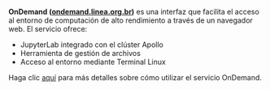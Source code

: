 **OnDemand ([ondemand.linea.org.br](https://ondemand.linea.org.br/))** es una interfaz que facilita el acceso al entorno de computación de alto rendimiento a través de un navegador web. El servicio ofrece:
* JupyterLab integrado con el clúster Apollo
* Herramienta de gestión de archivos
* Acceso al entorno mediante Terminal Linux

Haga clic [aquí](processamento/apollo/uso/openondemand.md) para más detalles sobre cómo utilizar el servicio OnDemand.
